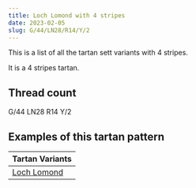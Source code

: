 ```yaml
---
title: Loch Lomond with 4 stripes
date: 2023-02-05
slug: G/44/LN28/R14/Y/2
---
```

This is a list of all the tartan sett variants with 4 stripes.

It is a 4 stripes tartan.


## Thread count
G/44 LN28 R14 Y/2

## Examples of this tartan pattern

| Tartan Variants |
|---------------|
| [Loch Lomond](/variants/g/44/ln28/r14/y/2-g008000-lne0e0e0-rc00000-yf0c000)||
